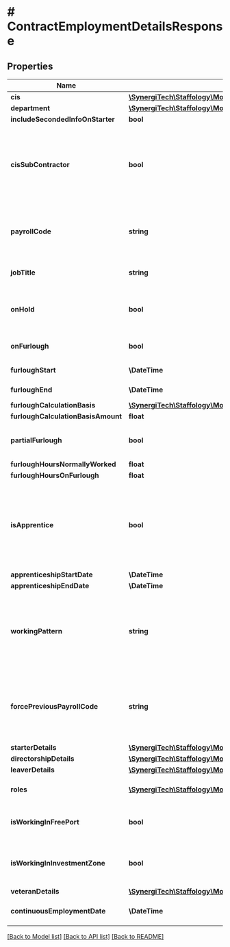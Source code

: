 # # ContractEmploymentDetailsResponse

## Properties

Name | Type | Description | Notes
------------ | ------------- | ------------- | -------------
**cis** | [**\SynergiTech\Staffology\Model\ContractCisDetailsResponse**](ContractCisDetailsResponse.md) |  | [optional]
**department** | [**\SynergiTech\Staffology\Model\ContractDepartmentResponse**](ContractDepartmentResponse.md) |  | [optional]
**includeSecondedInfoOnStarter** | **bool** |  | [optional]
**cisSubContractor** | **bool** | Set to True if this Employee is a CIS Subcontractor. The &#x60;&#x60;&#x60;Cis&#x60;&#x60;&#x60; property contains further information | [optional]
**payrollCode** | **string** | The Employees Payroll Code. Must be unique within the Employer. |
**jobTitle** | **string** | Job Title of Primary role of the Employee | [optional]
**onHold** | **bool** | Set to true to temporarily exclude the employee from payruns | [optional]
**onFurlough** | **bool** | Set to true if the employee is on furlough. | [optional]
**furloughStart** | **\DateTime** | Furlough Start Date. | [optional]
**furloughEnd** | **\DateTime** | Furlough End Date. | [optional]
**furloughCalculationBasis** | [**\SynergiTech\Staffology\Model\FurloughCalculationBasis**](FurloughCalculationBasis.md) |  | [optional]
**furloughCalculationBasisAmount** | **float** |  | [optional]
**partialFurlough** | **bool** | Set to true if the employee is partially furloughed. | [optional]
**furloughHoursNormallyWorked** | **float** |  | [optional]
**furloughHoursOnFurlough** | **float** |  | [optional]
**isApprentice** | **bool** | Set to True if this Employee is an apprentice. This affects the calculations for National Minimum Wage | [optional]
**apprenticeshipStartDate** | **\DateTime** |  | [optional]
**apprenticeshipEndDate** | **\DateTime** |  | [optional]
**workingPattern** | **string** | Used when calculating payments for Leave.  If null then the default Working Pattern is used | [optional]
**forcePreviousPayrollCode** | **string** | If this property has a non-empty value then a change of Payroll code will be declared on the next FPS. | [optional]
**starterDetails** | [**\SynergiTech\Staffology\Model\ContractStarterDetails**](ContractStarterDetails.md) |  | [optional]
**directorshipDetails** | [**\SynergiTech\Staffology\Model\ContractDirectorshipDetails**](ContractDirectorshipDetails.md) |  | [optional]
**leaverDetails** | [**\SynergiTech\Staffology\Model\ContractLeaverDetails**](ContractLeaverDetails.md) |  | [optional]
**roles** | [**\SynergiTech\Staffology\Model\ContractEmployeeRoleItem[]**](ContractEmployeeRoleItem.md) | List of Roles held by Employee | [optional]
**isWorkingInFreePort** | **bool** | Flag indicating the employee is employed in a Freeport | [optional]
**isWorkingInInvestmentZone** | **bool** | Flag indicating the employee is employed in an Investment Zone | [optional]
**veteranDetails** | [**\SynergiTech\Staffology\Model\ContractVeteranDetails**](ContractVeteranDetails.md) |  | [optional]
**continuousEmploymentDate** | **\DateTime** | Date of continuous employment | [optional]

[[Back to Model list]](../../README.md#models) [[Back to API list]](../../README.md#endpoints) [[Back to README]](../../README.md)

